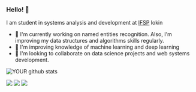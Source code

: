
### Hello! 👋
I am student in systems analysis and development at <a href="https://www.ifsp.edu.br/">IFSP</a> lokin
- 🔭 I'm currently working on named entities recognition. Also, I'm improving my data structures and algorithms skills regularly.
- 🌱 I'm improving knowledge of machine learning and deep learning
- 🤝 I'm looking to collaborate on data science projects and web systems development.

![YOUR github stats](https://github-readme-stats.vercel.app/api?username=bpaixao)

[<img src="https://img.shields.io/badge/twitter-%231DA1F2.svg?&style=for-the-badge&logo=twitter&logoColor=white" />](https://twitter.com/itsbpaixao) 
[<img src="https://img.shields.io/badge/linkedin-%230077B5.svg?&style=for-the-badge&logo=linkedin&logoColor=white" />](https://www.linkedin.com/in/bpaixao/) 
[<img src = "https://img.shields.io/badge/instagram-%23E4405F.svg?&style=for-the-badge&logo=instagram&logoColor=white">](https://www.instagram.com/itsbpaixao/) 
